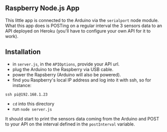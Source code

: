 ## Raspberry Node.js App

This little app is connected to the Arduino via the `serialport` node module. What this app does is POSTing on a regular interval the 3 sensors data to an API deployed on Heroku (you'll have to configure your own API for it to work).

## Installation

* in `server.js`, in the `APIOptions`, provide your API url.
* plug the Arduino to the Raspberry via USB cable.
* power the Rapsberry (Arduino will also be powered).
* find you Raspberry's local IP address and log into it with ssh, so for instance: 
```
ssh pi@192.168.1.23
```
* `cd` into this directory
* run `node server.js`

It should start to print the sensors data coming from the Arduino and POST to your API on the interval defined in the `postInterval` variable.
